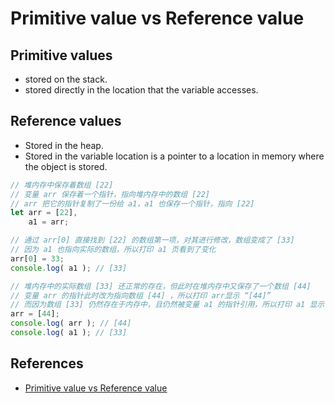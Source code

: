 # Primitive value vs Reference value

## Primitive values
* stored on the stack.
* stored directly in the location that the variable accesses.

## Reference values
* Stored in the heap.
* Stored in the variable location is a pointer to a location in memory where the
object is stored.


```js
// 堆内存中保存着数组 [22]
// 变量 arr 保存着一个指针，指向堆内存中的数组 [22]
// arr 把它的指针复制了一份给 a1，a1 也保存一个指针，指向 [22]
let arr = [22],
    a1 = arr;

// 通过 arr[0] 直接找到 [22] 的数组第一项，对其进行修改，数组变成了 [33]
// 因为 a1 也指向实际的数组，所以打印 a1 页看到了变化
arr[0] = 33;
console.log( a1 ); // [33]

// 堆内存中的实际数组 [33] 还正常的存在，但此时在堆内存中又保存了一个数组 [44]
// 变量 arr 的指针此时改为指向数组 [44] ，所以打印 arr显示 “[44]”
// 而因为数组 [33] 仍然存在于内存中，且仍然被变量 a1 的指针引用，所以打印 a1 显示 “[33]”
arr = [44];
console.log( arr ); // [44]
console.log( a1 ); // [33]
```


## References
* [Primitive value vs Reference value](https://stackoverflow.com/questions/13266616/primitive-value-vs-reference-value)
